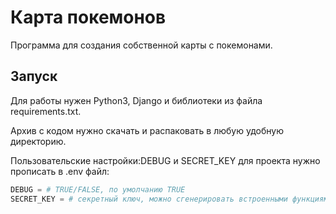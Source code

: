 # Карта покемонов

Программа для создания собственной карты с покемонами.

## Запуск

Для работы нужен Python3, Django и библиотеки из файла requirements.txt.

Архив с кодом нужно скачать и распаковать в любую удобную директорию.

Пользовательские настройки:DEBUG и SECRET_KEY для проекта нужно прописать в .env файл:
```Python
DEBUG = # TRUE/FALSE, по умолчанию TRUE
SECRET_KEY = # секретный ключ, можно сгенерировать встроенными функциями Django
```


